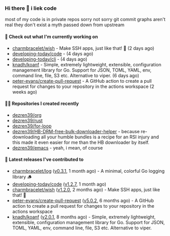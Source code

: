 ### Hi there 👋 i liek code
most of my code is in private repos sorry not sorry git commit graphs aren't real they don't exist a myth passed down from upstream

#### 👷 Check out what I'm currently working on

- [charmbracelet/wish](https://github.com/charmbracelet/wish) - Make SSH apps, just like that! 💫 (2 days ago)
- [developing-today/code](https://github.com/developing-today/code) -  (4 days ago)
- [developing-today/cli](https://github.com/developing-today/cli) -  (4 days ago)
- [knadh/koanf](https://github.com/knadh/koanf) - Simple, extremely lightweight, extensible, configuration management library for Go. Support for JSON, TOML, YAML, env, command line, file, S3 etc. Alternative to viper. (6 days ago)
- [peter-evans/create-pull-request](https://github.com/peter-evans/create-pull-request) - A GitHub action to create a pull request for changes to your repository in the actions workspace (2 weeks ago)

#### 👨‍💻 Repositories I created recently

- [dezren39/org](https://github.com/dezren39/org)
- [dezren39/rust](https://github.com/dezren39/rust)
- [dezren39/for-loop](https://github.com/dezren39/for-loop)
- [dezren39/HB-DRM-free-bulk-downloader-helper](https://github.com/dezren39/HB-DRM-free-bulk-downloader-helper) - because re-downloading all your humble bundles is a recipe for an RSI injury and this made it even easier for me than the HB downloader by itself.
- [dezren39/emacs](https://github.com/dezren39/emacs) - yeah, i mean, of course

#### 🚀 Latest releases I've contributed to

- [charmbracelet/log](https://github.com/charmbracelet/log) ([v0.3.1](https://github.com/charmbracelet/log/releases/tag/v0.3.1), 1 month ago) - A minimal, colorful Go logging library 🪵
- [developing-today/code](https://github.com/developing-today/code) ([v1.2.7](https://github.com/developing-today/code/releases/tag/v1.2.7), 1 month ago)
- [charmbracelet/wish](https://github.com/charmbracelet/wish) ([v1.2.0](https://github.com/charmbracelet/wish/releases/tag/v1.2.0), 2 months ago) - Make SSH apps, just like that! 💫
- [peter-evans/create-pull-request](https://github.com/peter-evans/create-pull-request) ([v5.0.2](https://github.com/peter-evans/create-pull-request/releases/tag/v5.0.2), 6 months ago) - A GitHub action to create a pull request for changes to your repository in the actions workspace
- [knadh/koanf](https://github.com/knadh/koanf) ([v2.0.1](https://github.com/knadh/koanf/releases/tag/v2.0.1), 8 months ago) - Simple, extremely lightweight, extensible, configuration management library for Go. Support for JSON, TOML, YAML, env, command line, file, S3 etc. Alternative to viper.
